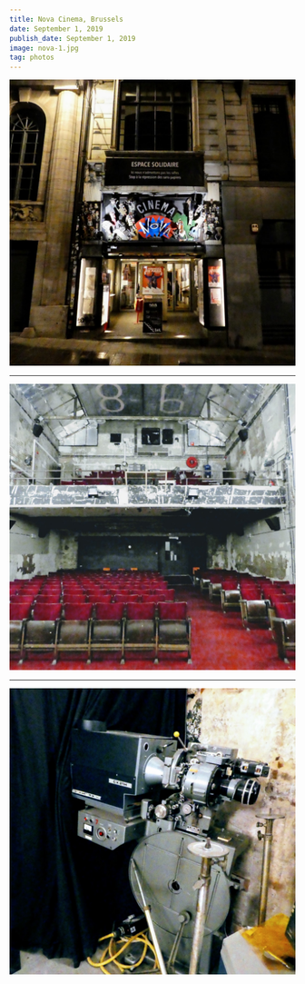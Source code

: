 ```yaml
---
title: Nova Cinema, Brussels
date: September 1, 2019
publish_date: September 1, 2019
image: nova-1.jpg
tag: photos
---
```


![image](/assets/images/nova-1.jpg)

---

![image](/assets/images/nova-2.jpg)

---

![image](/assets/images/nova-3.jpg)
